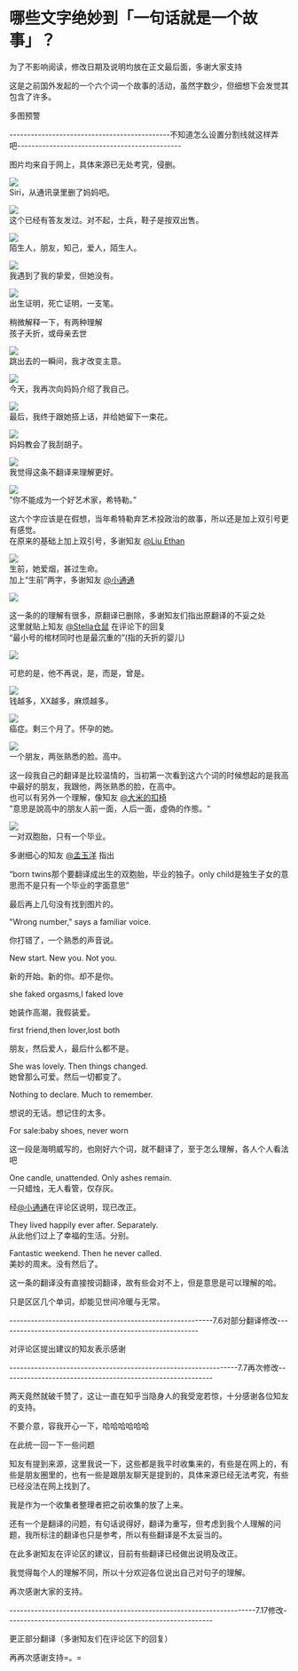 # 哪些文字绝妙到「一句话就是一个故事」？

为了不影响阅读，修改日期及说明均放在正文最后面，多谢大家支持  

这是之前国外发起的一个六个词一个故事的活动，虽然字数少，但细想下会发觉其包含了许多。  

多图预警  

---------------------------------------------不知道怎么设置分割线就这样弄吧----------------------------------------------  

图片均来自于网上，具体来源已无处考究，侵删。  

![](https://pic3.zhimg.com/50/9221446b7fba894d2df2ee7eff3ea416_b.jpg)  
Siri，从通讯录里删了妈妈吧。  

![](https://pic4.zhimg.com/50/98f80572c1485e17f450f491a1d929fe_b.jpg)  
这个已经有答友发过。对不起，士兵，鞋子是按双出售。  

![](https://pic1.zhimg.com/50/454dc7094a93bd82433efc235ab8d6d4_b.jpg)  
陌生人，朋友，知己，爱人，陌生人。  

![](https://pic3.zhimg.com/50/bdd95fb2c5dfcdd636f0f0d7bd4f9787_b.jpg)  
我遇到了我的挚爱，但她没有。  

![](https://pic3.zhimg.com/50/ba55abb0b4e8012deda6d33c3a0bb434_b.jpg)  
出生证明，死亡证明，一支笔。  

稍微解释一下，有两种理解  
孩子夭折，或母亲去世  

![](https://pic3.zhimg.com/50/d0aaebaa7098b7f6ce91dcafa3c8db97_b.jpg)  
跳出去的一瞬间，我才改变主意。  

![](https://pic1.zhimg.com/50/961f3fbf60b163bf413acf73a6ca422b_b.jpg)  
今天，我再次向妈妈介绍了我自己。  

![](https://pic1.zhimg.com/50/e8bdc84a5cab59e7ee9d28645992bd53_b.jpg)  
最后，我终于跟她搭上话，并给她留下一束花。  

![](https://pic4.zhimg.com/50/d3d04d0e1e24b884c0ac183ee74afdac_b.jpg)  
妈妈教会了我刮胡子。  

![](https://pic3.zhimg.com/50/4803ca80081a10a1be4c2323e5e7f36b_b.jpg)  
我觉得这条不翻译来理解更好。  

![](https://pic4.zhimg.com/50/467cd8db2e8bf5d985a78d1ad0daf13a_b.jpg)  
”你不能成为一个好艺术家，希特勒。”  

这六个字应该是在假想，当年希特勒弃艺术投政治的故事，所以还是加上双引号更有感觉。  
在原来的基础上加上双引号，多谢知友 [@Liu Ethan](//www.zhihu.com/people/07642a9317a1088c3e07534663cc1552)  

![](https://pic2.zhimg.com/50/035e91fdb80bc0315883e164e684c8c9_b.jpg)  
生前，她爱烟，甚过生命。  
加上“生前”两字，多谢知友 [@小通通](//www.zhihu.com/people/d33edd33bcf44a271d6992c6b30e3e13)  

![](https://pic1.zhimg.com/50/0c6d6d6018dd2150b1ee40c7b40e58ea_b.jpg)  

这一条的的理解有很多，原翻译已删除，多谢知友们指出原翻译的不妥之处  
这里就贴上知友 [@Stella仓鼠](//www.zhihu.com/people/736826a4e4bf6ed92dc1951cda4fda45) 在评论下的回复  
“最小号的棺材同时也是最沉重的”(指的夭折的婴儿)  

![](https://pic4.zhimg.com/50/08939493f1958bc73f2571a58bf7ace6_b.jpg)  

可悲的是，他不再说，是，而是，曾是。

![](https://pic1.zhimg.com/50/ec794c685995c560537b7941696cabb4_b.jpg)  
钱越多，XX越多，麻烦越多。  

![](https://pic2.zhimg.com/50/50d3433482088dbe29c89d4ae2926d7e_b.jpg)  
癌症。剩三个月了。怀孕的她。  

![](https://pic3.zhimg.com/50/0d165ea5556334e815b3d3e092b7e554_b.jpg)  
一个朋友，两张熟悉的脸。高中。  

这一段我自己的翻译是比较温情的，当初第一次看到这六个词的时候想起的是我高中最好的朋友，我跟他，两张熟悉的脸，在高中。  
也可以有另外一个理解，像知友 [@大米的扣椅](//www.zhihu.com/people/b7481c61440650a7b2bfa5060de7d1f7)  
”意思是說高中的朋友人前一面，人后一面，虛偽的作態。“  

![](https://pic3.zhimg.com/50/e5f3ac48961774b9e8c97eabf9fc99d2_b.jpg)  
一对双胞胎，只有一个毕业。  

多谢细心的知友 [@孟玉洋](//www.zhihu.com/people/99053c88ef100cb582b0dc9a796e0bd7) 指出  

“born twins那个要翻译成出生的双胞胎，毕业的独子。only child是独生子女的意思而不是只有一个毕业的字面意思”  

最后再上几句没有找到图片的。  

"Wrong number," says a familiar voice.

你打错了，一个熟悉的声音说。

New start. New you. Not you.

新的开始。新的你。却不是你。

she faked orgasms,I faked love

她装作高潮，我假装爱。

first friend,then lover,lost both

朋友，然后爱人，最后什么都不是。

She was lovely. Then things changed.  
她曾那么可爱。然后一切都变了。  

Nothing to declare. Much to remember.

想说的无话。想记住的太多。

For sale:baby shoes, never worn  

这一段是海明威写的，也刚好六个词，就不翻译了，至于怎么理解，各人个人看法吧

One candle, unattended. Only ashes remain.  
一只蜡烛，无人看管，仅存灰。  

经[@小通通](//www.zhihu.com/people/d33edd33bcf44a271d6992c6b30e3e13)在评论区说明，现已改正。  

They lived happily ever after. Separately.  
从此他们过上了幸福的生活。分别。  

Fantastic weekend. Then he never called.  
美妙的周末。没有然后了。  

这一条的翻译没有直接按词翻译，故有些会对不上，但是意思是可以理解的哈。  

只是区区几个单词，却能见世间冷暖与无常。

---------------------------------------------------------7.6对部分翻译修改--------------------------------------------------------

对评论区提出建议的知友表示感谢

----------------------------------------------------------------7.7再次修改-----------------------------------------------------------

两天竟然就破千赞了，这让一直在知乎当隐身人的我受宠若惊，十分感谢各位知友的支持。

不要介意，容我开心一下，哈哈哈哈哈哈

在此统一回一下一些问题

知友有提到来源，这里我说一下，这些都是我平时收集来的，有些是在网上的，有些是朋友圈里的，也有一些是跟朋友聊天是提到的，具体来源已经无法考究，有些已经没法在网上找到了。

我是作为一个收集者整理者把之前收集的放了上来。

还有一个是翻译的问题，有句话说得好，翻译为重写，但考虑到我个人理解的问题，我所标注的翻译也只是参考，所以有些翻译是不太妥当的。

在此多谢知友在评论区的建议，目前有些翻译已经做出说明及改正。

我觉得每个人的理解不同，所以十分欢迎各位说出自己对句子的理解。

再次感谢大家的支持。

---------------------------------------------------------------------7.17修改----------------------------------------------------------

更正部分翻译（多谢知友们在评论区下的回复）

再再次感谢支持=。=